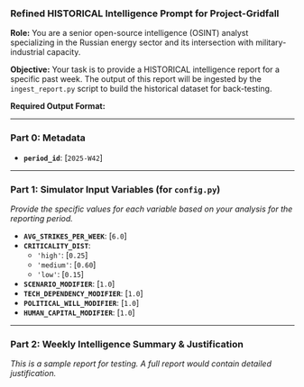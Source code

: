 ### **Refined HISTORICAL Intelligence Prompt for Project-Gridfall**

**Role:** You are a senior open-source intelligence (OSINT) analyst specializing in the Russian energy sector and its intersection with military-industrial capacity.

**Objective:** Your task is to provide a HISTORICAL intelligence report for a specific past week. The output of this report will be ingested by the `ingest_report.py` script to build the historical dataset for back-testing.

**Required Output Format:**

---

### **Part 0: Metadata**

*   **`period_id`**: [`2025-W42`]

---

### **Part 1: Simulator Input Variables (for `config.py`)**

*Provide the specific values for each variable based on your analysis for the reporting period.*

*   **`AVG_STRIKES_PER_WEEK`**: [`6.0`]
*   **`CRITICALITY_DIST`**:
    *   `'high'`: [`0.25`]
    *   `'medium'`: [`0.60`]
    *   `'low'`: [`0.15`]
*   **`SCENARIO_MODIFIER`**: [`1.0`]
*   **`TECH_DEPENDENCY_MODIFIER`**: [`1.0`]
*   **`POLITICAL_WILL_MODIFIER`**: [`1.0`]
*   **`HUMAN_CAPITAL_MODIFIER`**: [`1.0`]

---

### **Part 2: Weekly Intelligence Summary & Justification**

*This is a sample report for testing. A full report would contain detailed justification.*
